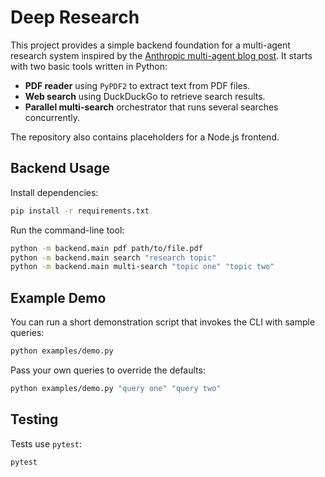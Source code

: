 # Deep Research

This project provides a simple backend foundation for a multi-agent research system inspired by the [Anthropic multi-agent blog post](https://www.anthropic.com/engineering/built-multi-agent-research-system). It starts with two basic tools written in Python:

- **PDF reader** using `PyPDF2` to extract text from PDF files.
- **Web search** using DuckDuckGo to retrieve search results.
- **Parallel multi-search** orchestrator that runs several searches concurrently.

The repository also contains placeholders for a Node.js frontend.

## Backend Usage

Install dependencies:

```bash
pip install -r requirements.txt
```

Run the command-line tool:

```bash
python -m backend.main pdf path/to/file.pdf
python -m backend.main search "research topic"
python -m backend.main multi-search "topic one" "topic two"
```

## Example Demo

You can run a short demonstration script that invokes the CLI with sample
queries:

```bash
python examples/demo.py
```

Pass your own queries to override the defaults:

```bash
python examples/demo.py "query one" "query two"
```

## Testing

Tests use `pytest`:

```bash
pytest
```
